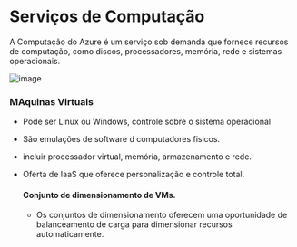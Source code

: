 # Serviços de Computação 
 A Computação do Azure é um serviço sob demanda que fornece recursos de computação, como discos, processadores, memória, rede e sistemas operacionais. 

 ![image](https://github.com/ftaveira-data/AZ-900/assets/115483835/52be27c7-e361-4170-9562-8085c64d4c33)

 ### MAquinas Virtuais 
  - Pode ser Linux ou Windows, controle sobre o sistema operacional
  - São emulações de software d computadores fisicos.
  - incluir processador virtual, memória, armazenamento e rede.
  - Oferta de IaaS que oferece personalização e controle total.

    #### Conjunto de dimensionamento de VMs.
    - Os conjuntos de dimensionamento oferecem uma oportunidade de balanceamento de carga para dimensionar recursos automaticamente. 
  

 
 
